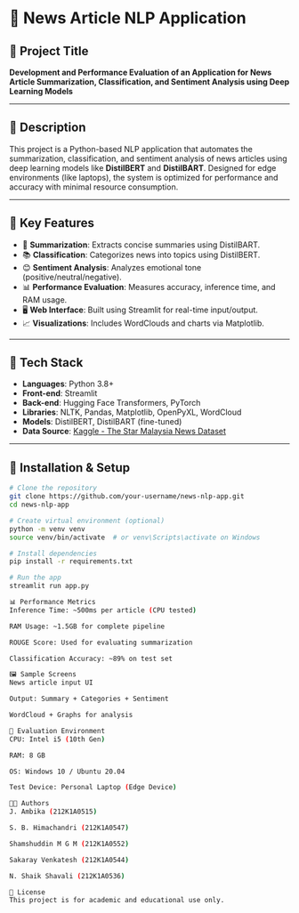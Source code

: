 # 📰 News Article NLP Application

## 🧠 Project Title
**Development and Performance Evaluation of an Application for News Article Summarization, Classification, and Sentiment Analysis using Deep Learning Models**

---

## 📘 Description
This project is a Python-based NLP application that automates the summarization, classification, and sentiment analysis of news articles using deep learning models like **DistilBERT** and **DistilBART**. Designed for edge environments (like laptops), the system is optimized for performance and accuracy with minimal resource consumption.

---

## 🎯 Key Features
- 📝 **Summarization**: Extracts concise summaries using DistilBART.
- 📚 **Classification**: Categorizes news into topics using DistilBERT.
- 😊 **Sentiment Analysis**: Analyzes emotional tone (positive/neutral/negative).
- 📊 **Performance Evaluation**: Measures accuracy, inference time, and RAM usage.
- 🖥️ **Web Interface**: Built using Streamlit for real-time input/output.
- 📈 **Visualizations**: Includes WordClouds and charts via Matplotlib.

---

## 🔧 Tech Stack
- **Languages**: Python 3.8+
- **Front-end**: Streamlit
- **Back-end**: Hugging Face Transformers, PyTorch
- **Libraries**: NLTK, Pandas, Matplotlib, OpenPyXL, WordCloud
- **Models**: DistilBERT, DistilBART (fine-tuned)
- **Data Source**: [Kaggle - The Star Malaysia News Dataset](https://www.kaggle.com/datasets)

---

## 🚀 Installation & Setup
```bash
# Clone the repository
git clone https://github.com/your-username/news-nlp-app.git
cd news-nlp-app

# Create virtual environment (optional)
python -m venv venv
source venv/bin/activate  # or venv\Scripts\activate on Windows

# Install dependencies
pip install -r requirements.txt

# Run the app
streamlit run app.py

📊 Performance Metrics
Inference Time: ~500ms per article (CPU tested)

RAM Usage: ~1.5GB for complete pipeline

ROUGE Score: Used for evaluating summarization

Classification Accuracy: ~89% on test set

🖼️ Sample Screens
News article input UI

Output: Summary + Categories + Sentiment

WordCloud + Graphs for analysis

🧪 Evaluation Environment
CPU: Intel i5 (10th Gen)

RAM: 8 GB

OS: Windows 10 / Ubuntu 20.04

Test Device: Personal Laptop (Edge Device)

👨‍💻 Authors
J. Ambika (212K1A0515)

S. B. Himachandri (212K1A0547)

Shamshuddin M G M (212K1A0552)

Sakaray Venkatesh (212K1A0544)

N. Shaik Shavali (212K1A0536)

📄 License
This project is for academic and educational use only.
